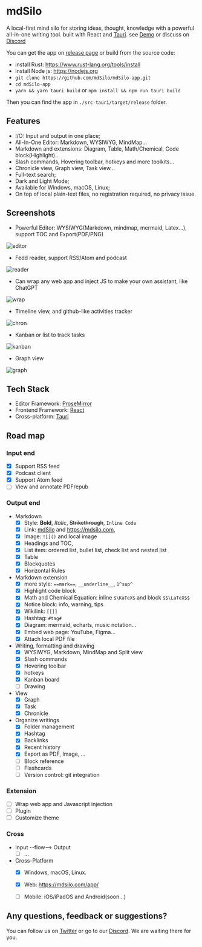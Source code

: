 
# mdSilo

A local-first mind silo for storing ideas, thought, knowledge with a powerful all-in-one writing tool. built with React and [Tauri](https://github.com/tauri-apps). see [Demo](https://mdsilo.com/app/demo) or discuss on [Discord](https://discord.gg/EXYSEHRTFt)  

You can get the app on [release page](https://github.com/mdSilo/mdSilo-app/releases) or build from the source code: 

- install Rust: https://www.rust-lang.org/tools/install 
- install Node js: https://nodejs.org
- `git clone https://github.com/mdSilo/mdSilo-app.git`
- `cd mdSilo-app`
- `yarn && yarn tauri build` or `npm install && npm run tauri build` 

Then you can find the app in `./src-tauri/target/release` folder.

## Features

- I/O: Input and output in one place;    
- All-In-One Editor: Markdown, WYSIWYG, MindMap... 
- Markdown and extensions: Diagram, Table, Math/Chemical, Code block(Highlight)...   
- Slash commands, Hovering toolbar, hotkeys and more toolkits...   
- Chronicle view, Graph view, Task view... 
- Full-text search;  
- Dark and Light Mode;  
- Available for Windows, macOS, Linux;   
- On top of local plain-text files, no registration required, no privacy issue. 

## Screenshots

- Powerful Editor: WYSIWYG(Markdown, mindmap, mermaid, Latex...), support TOC and Export(PDF/PNG) 

![editor](https://user-images.githubusercontent.com/1472485/222804255-f2c4a22b-d7b2-4621-b508-20e1b8545e45.png)

- Fedd reader, support RSS/Atom and podcast

![reader](https://user-images.githubusercontent.com/1472485/222804686-e2ea28d8-a772-4a27-a3c0-2759d73c5fdc.png) 

- Can wrap any web app and inject JS to make your own assistant, like ChatGPT

![wrap](https://user-images.githubusercontent.com/1472485/222805232-395fae7e-926b-421c-94ea-3a78f2bde1a4.png)

- Timeline view, and github-like activities tracker

![chron](https://user-images.githubusercontent.com/1472485/222804883-d7014fca-ec0d-4cf5-88bc-d331350c1f17.png)

- Kanban or list to track tasks

![kanban](https://user-images.githubusercontent.com/1472485/222807652-604f3635-5d68-4772-a0b5-1c1da550d223.png)

- Graph view

![graph](https://user-images.githubusercontent.com/1472485/222804768-f0ad36b8-69d2-4658-b5c9-20ab7e05c3f3.png)


## Tech Stack

- Editor Framework: [ProseMirror](https://prosemirror.net/)      
- Frontend Framework: [React](https://reactjs.org/)  
- Cross-platform: [Tauri](https://tauri.studio/) 

## Road map 

### Input end

- [X] Support RSS feed  
- [X] Podcast client  
- [X] Support Atom feed  
- [ ] View and annotate PDF/epub  

### Output end

- Markdown
  - [X] Style: **Bold**, *Italic*, ~~Strikethrough~~, `Inline Code`
  - [X] Link: [mdSilo](https://mdsilo.com) and <https://mdsilo.com>, 
  - [X] Image: `![]()` and local image 
  - [X] Headings and TOC, 
  - [X] List item: ordered list, bullet list, check list and nested list
  - [X] Table
  - [X] Blockquotes  
  - [X] Horizontal Rules 

- Markdown extension
  - [X] more style: `==mark==`, `__underline__`, `1^sup^`
  - [X] Highlight code block  
  - [X] Math and Chemical Equation: inline `$\KaTeX$` and block `$$\LaTeX$$` 
  - [X] Notice block: info, warning, tips 
  - [X] Wikilink: `[[]]` 
  - [X] Hashtag: `#tag#` 
  - [X] Diagram: mermaid, echarts, music notation... 
  - [X] Embed web page: YouTube, Figma... 
  - [X] Attach local PDF file 

- Writing, formatting and drawing 
  - [X] WYSIWYG, Markdown, MindMap and Split view 
  - [X] Slash commands  
  - [X] Hovering toolbar
  - [X] hotkeys 
  - [X] Kanban board
  - [ ] Drawing  

- View
  - [X] Graph
  - [X] Task
  - [X] Chronicle 

- Organize writings
  - [X] Folder management 
  - [X] Hashtag 
  - [X] Backlinks 
  - [X] Recent history 
  - [X] Export as PDF, Image, ... 
  - [ ] Block reference  
  - [ ] Flashcards 
  - [ ] Version control: git integration 

### Extension

- [ ] Wrap web app and Javascript injection
- [ ] Plugin
- [ ] Customize theme 

### Cross

- Input --flow--> Output
  - [ ] ... 

- Cross-Platform 
  - [x] Windows, macOS, Linux. 
  - [X] Web: https://mdsilo.com/app/ 
  - [ ] Mobile: iOS/iPadOS and Android(soon...)


## Any questions, feedback or suggestions?

You can follow us on [Twitter](https://twitter.com/mdsiloapp) or go to our [Discord](https://discord.gg/EXYSEHRTFt). We are waiting there for you.
